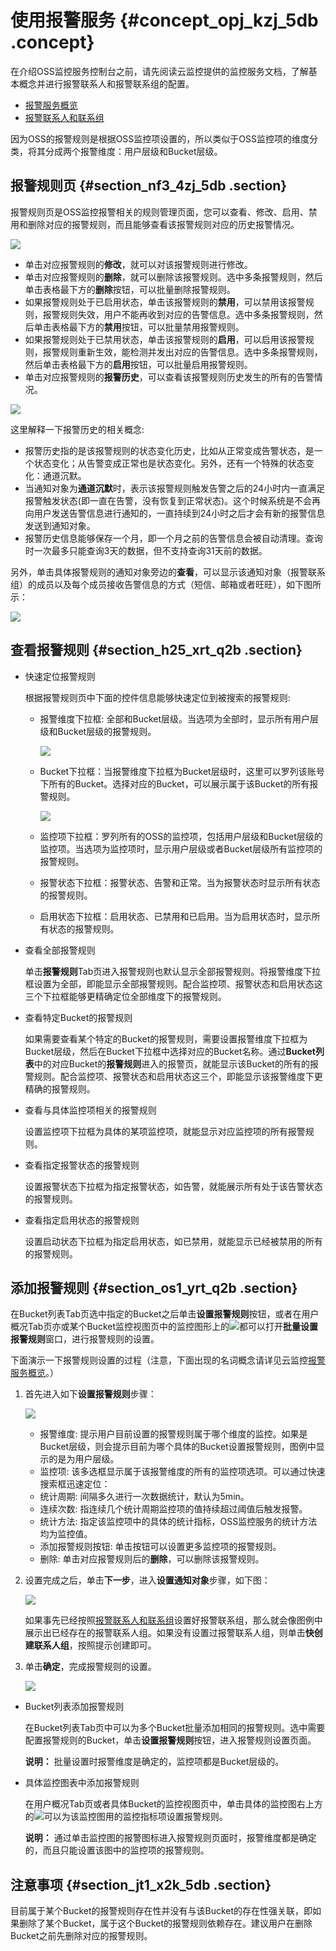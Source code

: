 # 使用报警服务 {#concept_opj_kzj_5db .concept}

在介绍OSS监控服务控制台之前，请先阅读云监控提供的监控服务文档，了解基本概念并进行报警联系人和报警联系组的配置。

-   [报警服务概览](https://www.alibabacloud.com/help/doc-detail/28608.htm)
-   [报警联系人和联系组](https://www.alibabacloud.com/help/doc-detail/28609.htm)

因为OSS的报警规则是根据OSS监控项设置的，所以类似于OSS监控项的维度分类，将其分成两个报警维度：用户层级和Bucket层级。

## 报警规则页 {#section_nf3_4zj_5db .section}

报警规则页是OSS监控报警相关的规则管理页面，您可以查看、修改、启用、禁用和删除对应的报警规则，而且能够查看该报警规则对应的历史报警情况。

![](http://static-aliyun-doc.oss-cn-hangzhou.aliyuncs.com/assets/img/4393/15502077661216_zh-CN.png)

-   单击对应报警规则的**修改**，就可以对该报警规则进行修改。
-   单击对应报警规则的**删除**，就可以删除该报警规则。选中多条报警规则，然后单击表格最下方的**删除**按钮，可以批量删除报警规则。
-   如果报警规则处于已启用状态，单击该报警规则的**禁用**，可以禁用该报警规则，报警规则失效，用户不能再收到对应的告警信息。选中多条报警规则，然后单击表格最下方的**禁用**按钮，可以批量禁用报警规则。
-   如果报警规则处于已禁用状态，单击该报警规则的**启用**，可以启用该报警规则，报警规则重新生效，能检测并发出对应的告警信息。选中多条报警规则，然后单击表格最下方的**启用**按钮，可以批量启用报警规则。
-   单击对应报警规则的**报警历史**，可以查看该报警规则历史发生的所有的告警情况。

![](http://static-aliyun-doc.oss-cn-hangzhou.aliyuncs.com/assets/img/4393/15502077666384_zh-CN.png)

这里解释一下报警历史的相关概念:

-   报警历史指的是该报警规则的状态变化历史，比如从正常变成告警状态，是一个状态变化；从告警变成正常也是状态变化。另外，还有一个特殊的状态变化：通道沉默。
-   当通知对象为**通道沉默**时，表示该报警规则触发告警之后的24小时内一直满足报警触发状态\(即一直在告警，没有恢复到正常状态\)。这个时候系统是不会再向用户发送告警信息进行通知的，一直持续到24小时之后才会有新的报警信息发送到通知对象。
-   报警历史信息能够保存一个月，即一个月之前的告警信息会被自动清理。查询时一次最多只能查询3天的数据，但不支持查询31天前的数据。

另外，单击具体报警规则的通知对象旁边的**查看**，可以显示该通知对象（报警联系组）的成员以及每个成员接收告警信息的方式（短信、邮箱或者旺旺），如下图所示：

![](http://static-aliyun-doc.oss-cn-hangzhou.aliyuncs.com/assets/img/4393/15502077676385_zh-CN.jpg)

## 查看报警规则 {#section_h25_xrt_q2b .section}

-   快速定位报警规则

    根据报警规则页中下面的控件信息能够快速定位到被搜索的报警规则:

    -   报警维度下拉框: 全部和Bucket层级。当选项为全部时，显示所有用户层级和Bucket层级的报警规则。

        ![](http://static-aliyun-doc.oss-cn-hangzhou.aliyuncs.com/assets/img/4393/15502077676386_zh-CN.png)

    -   Bucket下拉框：当报警维度下拉框为Bucket层级时，这里可以罗列该账号下所有的Bucket。选择对应的Bucket，可以展示属于该Bucket的所有报警规则。

        ![](http://static-aliyun-doc.oss-cn-hangzhou.aliyuncs.com/assets/img/4393/15502077676387_zh-CN.png)

    -   监控项下拉框：罗列所有的OSS的监控项，包括用户层级和Bucket层级的监控项。当选项为监控项时，显示用户层级或者Bucket层级所有监控项的报警规则。
    -   报警状态下拉框：报警状态、告警和正常。当为报警状态时显示所有状态的报警规则。
    -   启用状态下拉框：启用状态、已禁用和已启用。当为启用状态时，显示所有状态的报警规则。
-   查看全部报警规则

    单击**报警规则**Tab页进入报警规则也默认显示全部报警规则。将报警维度下拉框设置为全部，即能显示全部报警规则。配合监控项、报警状态和启用状态这三个下拉框能够更精确定位全部维度下的报警规则。

-   查看特定Bucket的报警规则

    如果需要查看某个特定的Bucket的报警规则，需要设置报警维度下拉框为Bucket层级，然后在Bucket下拉框中选择对应的Bucket名称。通过**Bucket列表**中的对应Bucket的**报警规则**进入的报警页，就能显示该Bucket的所有的报警规则。配合监控项、报警状态和启用状态这三个，即能显示该报警维度下更精确的报警规则。

-   查看与具体监控项相关的报警规则

    设置监控项下拉框为具体的某项监控项，就能显示对应监控项的所有报警规则。

-   查看指定报警状态的报警规则

    设置报警状态下拉框为指定报警状态，如告警，就能展示所有处于该告警状态的报警规则。

-   查看指定启用状态的报警规则

    设置启动状态下拉框为指定启用状态，如已禁用，就能显示已经被禁用的所有的报警规则。


## 添加报警规则 {#section_os1_yrt_q2b .section}

在Bucket列表Tab页选中指定的Bucket之后单击**设置报警规则**按钮，或者在用户概况Tab页亦或某个Bucket监控视图页中的监控图形上的![](https://docs-aliyun.cn-hangzhou.oss.aliyun-inc.com/internal/oss/0.0.4/assets/image/media/alert_chart.jpg)都可以打开**批量设置报警规则**窗口，进行报警规则的设置。

下面演示一下报警规则设置的过程（注意，下面出现的名词概念请详见云监控[报警服务概览](https://www.alibabacloud.com/help/doc-detail/28608.htm)。）

1.  首先进入如下**设置报警规则**步骤：

    ![](http://static-aliyun-doc.oss-cn-hangzhou.aliyuncs.com/assets/img/4393/15502077671217_zh-CN.jpg)

    -   报警维度: 提示用户目前设置的报警规则属于哪个维度的监控。如果是Bucket层级，则会提示目前为哪个具体的Bucket设置报警规则，图例中显示的是为用户层级。
    -   监控项: 该多选框显示属于该报警维度的所有的监控项选项。可以通过快速搜索框迅速定位：
    -   统计周期: 间隔多久进行一次数据统计，默认为5min。
    -   连续次数: 指连续几个统计周期监控项的值持续超过阈值后触发报警。
    -   统计方法: 指定该监控项中的具体的统计指标，OSS监控服务的统计方法均为监控值。
    -   添加报警规则按钮: 单击按钮可以设置更多监控项的报警规则。
    -   删除: 单击对应报警规则后的**删除**，可以删除该报警规则。
2.  设置完成之后，单击**下一步**，进入**设置通知对象**步骤，如下图：

    ![](http://static-aliyun-doc.oss-cn-hangzhou.aliyuncs.com/assets/img/4393/15502077751219_zh-CN.jpg)

    如果事先已经按照[报警联系人和联系组](https://www.alibabacloud.com/help/doc-detail/28609.htm)设置好报警联系组，那么就会像图例中展示出已经存在的报警联系人组。如果没有设置过报警联系人组，则单击**快创建联系人组**，按照提示创建即可。

3.  单击**确定**，完成报警规则的设置。

    ![](http://static-aliyun-doc.oss-cn-hangzhou.aliyuncs.com/assets/img/4393/15502077751220_zh-CN.jpg)


-   Bucket列表添加报警规则

    在Bucket列表Tab页中可以为多个Bucket批量添加相同的报警规则。选中需要配置报警规则的Bucket，单击**设置报警规则**按钮，进入报警规则设置页面。

    **说明：** 批量设置时报警维度是确定的，监控项都是Bucket层级的。

-   具体监控图表中添加报警规则

    在用户概况Tab页或者具体Bucket的监控视图页中，单击具体的监控图右上方的![](https://docs-aliyun.cn-hangzhou.oss.aliyun-inc.com/internal/oss/0.0.4/assets/image/media/alert_chart.jpg)可以为该监控图用的监控指标项设置报警规则。

    **说明：** 通过单击监控图的报警图标进入报警规则页面时，报警维度都是确定的，而且只能设置该图中的监控项的报警规则。


## 注意事项 {#section_jt1_x2k_5db .section}

目前属于某个Bucket的报警规则存在性并没有与该Bucket的存在性强关联，即如果删除了某个Bucket，属于这个Bucket的报警规则依赖存在。建议用户在删除Bucket之前先删除对应的报警规则。

